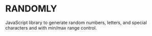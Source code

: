 # RANDOMLY
JavaScript library to generate random numbers, letters, and special characters and  with min/max range control.
